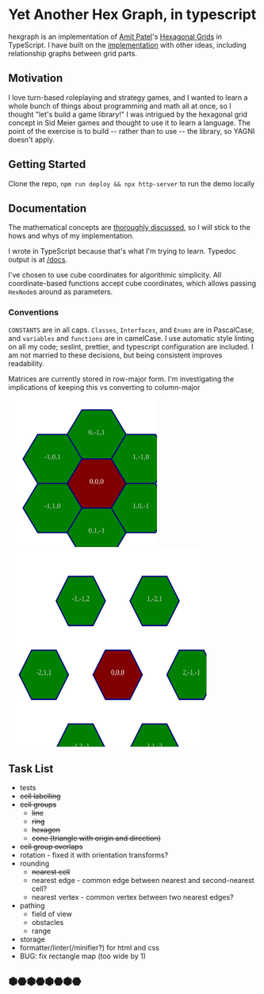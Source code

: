 # Yet Another Hex Graph, in typescript

hexgraph is an implementation of [Amit Patel][redblob]'s
[Hexagonal Grids][hexgrid] in TypeScript. I have built on the
[implementation][heximp] with other ideas, including relationship graphs between
grid parts.

## Motivation

I love turn-based roleplaying and strategy games, and I wanted to learn a whole
bunch of things about programming and math all at once, so I thought "let's
build a game library!" I was intrigued by the hexagonal grid concept in Sid
Meier games and thought to use it to learn a language. The point of the exercise
is to build -- rather than to use -- the library, so YAGNI doesn't apply.

## Getting Started

Clone the repo, `npm run deploy && npx http-server` to run the demo locally

## Documentation

The mathematical concepts are [thoroughly discussed][hexgrid], so I will stick
to the hows and whys of my implementation.

I wrote in TypeScript because that's what I'm trying to learn. Typedoc output
is at [/docs][docs].

I've chosen to use cube coordinates for algorithmic simplicity. All
coordinate-based functions accept cube coordinates, which allows passing
`HexNode`s around as parameters.

### Conventions

`CONSTANTS` are in all caps. `Classes`, `Interfaces`, and `Enums` are in
PascalCase, and `variables` and `functions` are in camelCase. I use automatic
style linting on all my code; seslint, prettier, and typescript configuration are included. I am
not married to these decisions, but being consistent improves readability.

Matrices are currently stored in row-major form. I'm investigating the
implications of keeping this vs converting to column-major

<img src="./img/directions.svg" width="300" height="300" alt="0,0,0 and its neighbors" />
<img src="./img/diagonals.svg" width="400" height="400" alt="0,0,0 and the cells diagonal to it" />

## Task List

- tests
- ~~cell labelling~~
- ~~cell groups~~
  - ~~line~~
  - ~~ring~~
  - ~~hexagon~~
  - ~~cone (triangle with origin and direction)~~
- ~~cell group overlaps~~
- rotation - fixed it with orientation transforms?
- rounding
  - ~~nearest cell~~
  - nearest edge - common edge between nearest and second-nearest cell?
  - nearest vertex - common vertex between two nearest edges?
- pathing
  - field of view
  - obstacles
  - range
- storage
- formatter/linter(/minifier?) for html and css
- BUG: fix rectangle map (too wide by 1)

## ⬢⬣⬢⬣⬢⬣⬢⬣

[redblob]: https://www.redblobgames.com/
[hexgrid]: https://www.redblobgames.com/grids/hexagons/
[heximp]: https://www.redblobgames.com/grids/hexagons/implementation.html
[docs]: https://hiimmrdave.github.io/hexgraph/docs/
